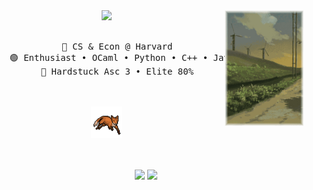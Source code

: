 <div align="center">
<img src="https://raw.githubusercontent.com/cjzo/cjzo/main/assets/windmill.gif" width="25%" align="right" />
<img src="https://readme-typing-svg.demolab.com?font=Bodoni+Moda&size=50&duration=3000&pause=200&color=A76359&center=true&multiline=true&random=false&width=1400&height=140&lines=hello+hello;I'm+Charles%2C+your+personal+healthcare+companion" width="70%" />
<br><br>
<pre>
    🔴 CS & Econ @ Harvard
    🟢 Enthusiast • OCaml • Python • C++ • Java
    🔵 Hardstuck Asc 3 • Elite 80%
</pre>
<br><br>
<img src="https://raw.githubusercontent.com/cjzo/cjzo/main/assets/fox.gif" height="50" />
<br><br><br>
    
[![](https://img.shields.io/badge/LinkedIn-0077B5?style=for-the-badge&logo=linkedin&logoColor=white)](https://www.linkedin.com/in/zhoucharles/)
[![](https://img.shields.io/badge/Twitter-1DA1F2?style=for-the-badge&logo=twitter&logoColor=white)](https://twitter.com/ccharleszhou)
</div>
